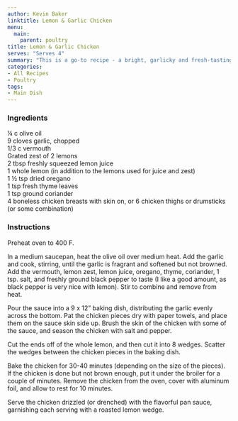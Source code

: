 ```yaml
---
author: Kevin Baker
linktitle: Lemon & Garlic Chicken
menu:
  main:
    parent: poultry
title: Lemon & Garlic Chicken
serves: "Serves 4"
summary: "This is a go-to recipe - a bright, garlicky and fresh-tasting dinner that you’ll have on the table in under an hour. The sauce has a lot of flavor, so you really just need some steamed rice and a simple vegetable to round out the plate."
categories:
- All Recipes
- Poultry
tags:
- Main Dish
---
```

### Ingredients

<div class="ingredient-list">

¼ c olive oil  
9 cloves garlic, chopped  
1/3 c vermouth  
Grated zest of 2 lemons  
2 tbsp freshly squeezed lemon juice  
1 whole lemon (in addition to the lemons used for juice and zest)  
1 ½ tsp dried oregano  
1 tsp fresh thyme leaves  
1 tsp ground coriander  
4 boneless chicken breasts with skin on, or 6 chicken thighs or drumsticks (or some combination)  

</div>

### Instructions
Preheat oven to 400 F.

In a medium saucepan, heat the olive oil over medium heat. Add the garlic and cook, stirring, until the garlic is fragrant and softened but not browned. Add the vermouth, lemon zest, lemon juice, oregano, thyme, coriander, 1 tsp. salt, and freshly ground black pepper to taste (I like a good amount, as black pepper is very nice with lemon).  Stir to combine and remove from heat.

Pour the sauce into a 9 x 12” baking dish, distributing the garlic evenly across the bottom.  Pat the chicken pieces dry with paper towels, and place them on the sauce skin side up. Brush the skin of the chicken with some of the sauce, and season the chicken with salt and pepper.

Cut the ends off of the whole lemon, and then cut it into 8 wedges.  Scatter the wedges between the chicken pieces in the baking dish.

Bake the chicken for 30-40 minutes (depending on the size of the pieces). If the chicken is done but not brown enough, put it under the broiler for a couple of minutes. Remove the chicken from the oven, cover with aluminum foil, and allow to rest for 10 minutes. 

Serve the chicken drizzled (or drenched) with the flavorful pan sauce, garnishing each serving with a roasted lemon wedge.